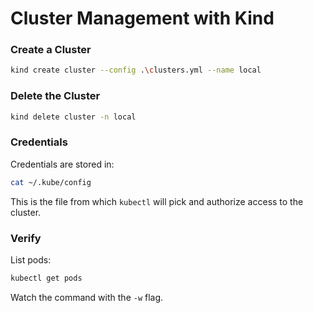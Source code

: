 # Cluster Management with Kind

### Create a Cluster
```bash
kind create cluster --config .\clusters.yml --name local
```

### Delete the Cluster
```bash
kind delete cluster -n local
```

### Credentials
Credentials are stored in:
```bash
cat ~/.kube/config
```
This is the file from which `kubectl` will pick and authorize access to the cluster.

### Verify
List pods:
```bash
kubectl get pods
```

Watch the command with the `-w` flag.
